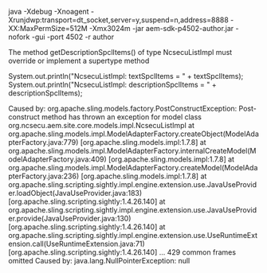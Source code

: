 java -Xdebug -Xnoagent -Xrunjdwp:transport=dt_socket,server=y,suspend=n,address=8888 -XX:MaxPermSize=512M -Xmx3024m -jar aem-sdk-p4502-author.jar -nofork -gui -port 4502 -r author


The method getDescriptionSpclItems() of type NcsecuListImpl must override or implement a supertype method

System.out.println("NcsecuListImpl: textSpclItems = " + textSpclItems);
System.out.println("NcsecuListImpl: descriptionSpclItems = " + descriptionSpclItems);



Caused by: org.apache.sling.models.factory.PostConstructException: Post-construct method has thrown an exception for model class org.ncsecu.aem.site.core.models.impl.NcsecuListImpl
	at org.apache.sling.models.impl.ModelAdapterFactory.createObject(ModelAdapterFactory.java:779) [org.apache.sling.models.impl:1.7.8]
	at org.apache.sling.models.impl.ModelAdapterFactory.internalCreateModel(ModelAdapterFactory.java:409) [org.apache.sling.models.impl:1.7.8]
	at org.apache.sling.models.impl.ModelAdapterFactory.createModel(ModelAdapterFactory.java:236) [org.apache.sling.models.impl:1.7.8]
	at org.apache.sling.scripting.sightly.impl.engine.extension.use.JavaUseProvider.loadObject(JavaUseProvider.java:183) [org.apache.sling.scripting.sightly:1.4.26.140]
	at org.apache.sling.scripting.sightly.impl.engine.extension.use.JavaUseProvider.provide(JavaUseProvider.java:130) [org.apache.sling.scripting.sightly:1.4.26.140]
	at org.apache.sling.scripting.sightly.impl.engine.extension.use.UseRuntimeExtension.call(UseRuntimeExtension.java:71) [org.apache.sling.scripting.sightly:1.4.26.140]
	... 429 common frames omitted
Caused by: java.lang.NullPointerException: null
